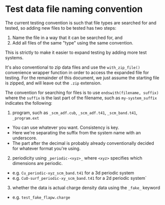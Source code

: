 # Test data file naming convention

The current testing convention is such that file types are searched for and tested, so adding new files to be tested has two steps:
1. Name the file in a way that it can be searched for, and
2. Add all files of the same "type" using the same convention.

This is strictly to make it easier to expand testing by adding more test systems.

It's also conventional to zip data files and use the `with_zip_file()` convenience wrapper function in order to access the expanded file for testing.
For the remainder of this document, we just assume the starting file is zipped, and will leave out the `.zip` extension.

The convention for searching for files is to use `endswith(filename, suffix)` where the `suffix` is the last part of the filename, such as `my-system_suffix` indicates the following:
1. program, such as `_scm_adf.cub`, `_scm_adf.t41`, `_scm_band.t41`, `_program.ext`
  * You can use whatever you want. Consistency is key.
  * Here we're separating the suffix from the system name with an underscore.
  * The part after the decimal is probably already conventionally decided for whatever format you're using.
2. periodicity using `_periodic-<xyz>_` where `<xyz>` specifies which dimensions are periodic. 
  * e.g. `Cu_periodic-xyz_scm_band.t41` for a 3d periodic system
  * e.g. `CuO-surf_periodic-xy_scm_band.t41` for a 2d periodic system`
3. whether the data is actual charge density data using the `_fake_` keyword
  * e.g. `test_fake_flapw.charge`